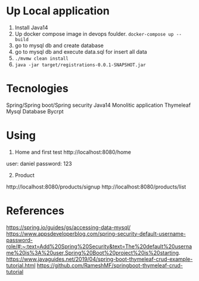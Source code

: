 # Up Local application 
1. Install Java14
2. Up docker compose image in devops foulder.
`docker-compose up --build`
3. go to mysql db and create database 
4. go to mysql db and execute data.sql for insert all data  
5. `./mvmw clean install`
6. `java -jar target/registrations-0.0.1-SNAPSHOT.jar`

# Tecnologies
Spring/Spring boot/Spring security
Java14
Monolitic application
Thymeleaf 
Mysql Database
Bycrpt 

# Using

1. Home and first test
http://localhost:8080/home

user: daniel
password: 123 

2. Product 

http://localhost:8080/products/signup
http://localhost:8080/products/list

# References

https://spring.io/guides/gs/accessing-data-mysql/
https://www.appsdeveloperblog.com/spring-security-default-username-password-role/#:~:text=Add%20Spring%20Security&text=The%20default%20username%20is%3A%20user,Spring%20Boot%20project%20is%20starting.
https://www.javaguides.net/2019/04/spring-boot-thymeleaf-crud-example-tutorial.html
https://github.com/RameshMF/springboot-thymeleaf-crud-tutorial